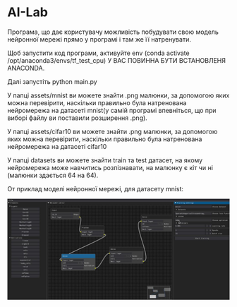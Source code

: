 # AI-Lab

Програма, що дає користувачу можливість побудувати свою модель нейронної мережі прямо у програмі і там же її натренувати.

Щоб запустити код програми, активуйте env (conda activate /opt/anaconda3/envs/tf_test_cpu) У ВАС ПОВИННА БУТИ ВСТАНОВЛЕНЯ ANACONDA.

Далі запустіть python main.py

У папці assets/mnist ви можете знайти .png малюнки, за допомогою яких можна перевірити, наскільки правильно була натренована нейромережа на датасеті mnist(у самій програмі впевніться, що при виборі файлу ви поставили розширення .png).

У папці assets/cifar10 ви можете знайти .png малюнки, за допомогою яких можна перевірити, наскільки правильно була натренована нейромережа на датасеті cifar10

У папці datasets ви можете знайти train та test датасет, на якому нейромережа може навчитись розпізнавати, на малюнку є кіт чи ні (малюнки здається 64 на 64).

От приклад моделі нейронної мережі, для датасету mnist:

![Image alt](https://github.com/yvsazh/AI-Lab/raw/main/forGitHub/mnist_model.jpg)

